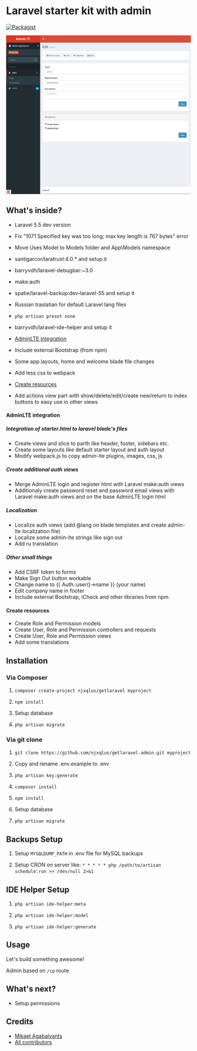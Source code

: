 # Laravel starter kit with admin

[![Packagist](https://img.shields.io/packagist/v/njxqlus/getlaravel-admin.svg?style=flat-square)](https://packagist.org/packages/njxqlus/getlaravel-admin)

![Screenshot](screenshot.png "Screenshot")

## What's inside?

- Laravel 5.5 dev version

- Fix "1071 Specified key was too long; max key length is 767 bytes" error

- Move Uses Model to Models folder and App\Models namespace

- santigarcor/laratrust:4.0.* and setup it

- barryvdh/laravel-debugbar:~3.0

- make:auth

- spatie/laravel-backup:dev-laravel-55 and setup it

- Russian traslatian for default Laravel lang files

- `php artisan preset none`

- barryvdh/laravel-ide-helper and setup it 

- [AdminLTE integration](#adminlte-integration)

- Include external Bootstrap (from npm)

- Some app.layouts, home and welcome blade file changes

- Add less css to webpack

- [Create resources](#create-resources)

- Add actions view part with show/delete/edit/create new/return to index buttons to easy use in other views 

#### AdminLTE integration

##### Integration of starter.html to laravel blade's files

- Create views and slice to parth like header, footer, sidebars etc.
- Create some layouts like default starter layout and auth layout 
- Modify webpack.js to copy admin-lte plugins, images, css, js

##### Create additional auth views

- Merge AdminLTE login and register html with Laravel make:auth views
- Additionaly create password reset and password email views with Laravel make:auth views and on the base AdminLTE login html

##### Localization

- Localize auth views (add @lang on blade templates and create admin-lte localization file)
- Localize some admin-lte strings like sign out
- Add ru translation

##### Other small things

- Add CSRF token to forms
- Make Sign Out button workable
- Change name to {{ Auth::user()->name }} (your name)
- Edit company name in footer
- Include external Bootstrap, iCheck and other libraries from npm

#### Create resources

- Create Role and Permission models
- Create User, Role and Permission controllers and requests
- Create User, Role and Permission views
- Add some translations


## Installation

### Via Composer

1) `composer create-project njxqlus/getlaravel myproject`

1) `npm install`

1) Setup database

1) `php artisan migrate`

### Via git clone

1) `git clone https://github.com/njxqlus/getlaravel-admin.git myproject`

1) Copy and rename .env.example to .env

1) `php artisan key:generate`

1) `composer install`

1) `npm install`

1) Setup database

1) `php artisan migrate`
 
## Backups Setup

1) Setup `MYSQLDUMP_PATH` in .env file for MySQL backups

1) Setup CRON on server like: `* * * * * php /path/to/artisan schedule:run >> /dev/null 2>&1`

## IDE Helper Setup

1) `php artisan ide-helper:meta`

1) `php artisan ide-helper:model`

1) `php artisan ide-helper:generate`

## Usage

Let's build something awesome!

Admin based on `/cp` route

## What's next?

- Setup permissions

## Credits

- [Mikael Agabalyants](https://github.com/njxqlus/)
- [All contributors](https://github.com/njxqlus/laravel-helpers/graphs/contributors)
